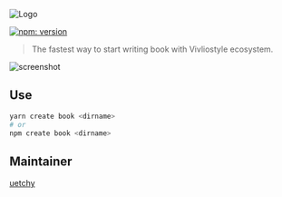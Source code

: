 ![Logo](https://raw.githubusercontent.com/vivliostyle/create-book/master/assets/cover.jpg)

[![npm: version](https://flat.badgen.net/npm/v/create-book)](https://www.npmjs.com/package/create-book)

> The fastest way to start writing book with Vivliostyle ecosystem.

![screenshot](https://raw.githubusercontent.com/vivliostyle/create-book/master/assets/screenshot.png)

## Use

```bash
yarn create book <dirname>
# or
npm create book <dirname>
```

## Maintainer

[uetchy](https://github.com/uetchy)
